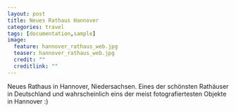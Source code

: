 ```yaml
---
layout: post
title: Neues Rathaus Hannover
categories: travel
tags: [documentation,sample]
image:
  feature: hannover_rathaus_web.jpg
  teaser: hannover_rathaus_web.jpg
  credit: ""
  creditlink: ""
---
```

Neues Rathaus in Hannover, Niedersachsen. Eines der schönsten Rathäuser in Deutschland und wahrscheinlich eins der meist fotografiertesten Objekte in Hannover :)
